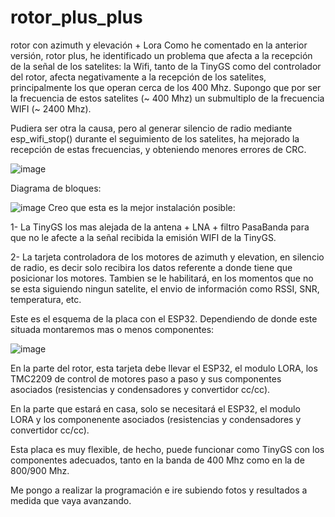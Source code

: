 # rotor_plus_plus
rotor con azimuth y elevación + Lora 
Como he comentado en la anterior versión, rotor plus, he identificado un problema que afecta a la recepción de la señal de los satelites: la Wifi, tanto de la TinyGS como del controlador del rotor, afecta negativamente a la recepción de los satelites, principalmente los que operan cerca de los 400 Mhz.
Supongo que por ser la frecuencia de estos satelites (~ 400 Mhz) un submultiplo de la frecuencia WIFI (~ 2400 Mhz).

Pudiera ser otra la causa, pero al generar silencio de radio mediante esp_wifi_stop() durante el seguimiento de los satelites, ha mejorado la recepción de estas frecuencias, y obteniendo menores errores de CRC.

![image](https://user-images.githubusercontent.com/48222471/219964735-e9b03ab3-8a8c-4862-ba71-bbfcd501dcd3.png)

Diagrama de bloques:

![image](https://user-images.githubusercontent.com/48222471/219963042-5a910ad9-36ba-454b-956b-77bf34b30299.png)
Creo que esta es la mejor instalación posible:

1- La TinyGS los mas alejada de la antena + LNA + filtro PasaBanda para que no le afecte a la señal recibida la emisión WIFI de la TinyGS.

2- La tarjeta controladora de los motores de azimuth y elevation, en silencio de radio, es decir solo recibira los datos referente a donde tiene que posicionar los motores. Tambien se le habilitará, en los momentos que no se esta siguiendo ningun satelite, el envio de información como RSSI, SNR, temperatura, etc.

Este es el esquema de la placa con el ESP32. Dependiendo de donde este situada montaremos mas o menos componentes:

![image](https://user-images.githubusercontent.com/48222471/219963378-4f51618b-5d57-4e55-a12d-66700e77d537.png)

En la parte del rotor, esta tarjeta debe llevar el ESP32, el modulo LORA, los TMC2209 de control de motores paso a paso y sus componentes asociados (resistencias y condensadores y convertidor cc/cc).

En la parte que estará en casa, solo se necesitará el ESP32, el modulo LORA y los componenente asociados  (resistencias y condensadores y convertidor cc/cc).

Esta placa es muy flexible, de hecho, puede funcionar como TinyGS con los componentes adecuados, tanto en la banda de 400 Mhz como en la de 800/900 Mhz.

Me pongo a realizar la programación e ire subiendo fotos y resultados a medida que vaya avanzando.

